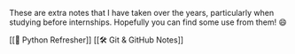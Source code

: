 These are extra notes that I have taken over the years, particularly when studying before internships. Hopefully you can find some use from them! 😄

[[🐍 Python Refresher]]
[[🛠 Git & GitHub Notes]]